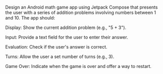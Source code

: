 Design an Android math game app using Jetpack Compose that presents the user with a series of addition problems involving numbers between 1 and 10. The app should:



Display: Show the current addition problem (e.g., "5 + 3").

Input: Provide a text field for the user to enter their answer.

Evaluation: Check if the user's answer is correct.

Turns: Allow the user a set number of turns (e.g., 3).

Game Over: Indicate when the game is over and offer a way to restart.